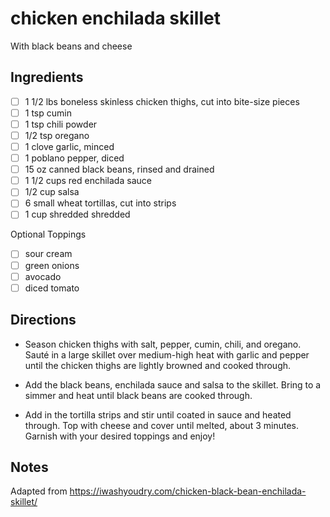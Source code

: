 # chicken enchilada skillet

With black beans and cheese

## Ingredients

* [ ] 1 1/2 lbs boneless skinless chicken thighs, cut into bite-size pieces
* [ ] 1 tsp cumin
* [ ] 1 tsp chili powder
* [ ] 1/2 tsp oregano
* [ ] 1 clove garlic, minced
* [ ] 1 poblano pepper, diced
* [ ] 15 oz canned black beans, rinsed and drained
* [ ] 1 1/2 cups red enchilada sauce
* [ ] 1/2 cup salsa
* [ ] 6 small wheat tortillas, cut into strips
* [ ] 1 cup shredded shredded

Optional Toppings

* [ ] sour cream
* [ ] green onions
* [ ] avocado
* [ ] diced tomato

## Directions

* Season chicken thighs with salt, pepper, cumin, chili, and oregano. Sauté in a large skillet over medium-high heat with garlic and pepper until the chicken thighs are lightly browned and cooked through.

* Add the black beans, enchilada sauce and salsa to the skillet. Bring to a simmer and heat until black beans are cooked through.

* Add in the tortilla strips and stir until coated in sauce and heated through. Top with cheese and cover until melted, about 3 minutes. Garnish with your desired toppings and enjoy!

## Notes

Adapted from https://iwashyoudry.com/chicken-black-bean-enchilada-skillet/
